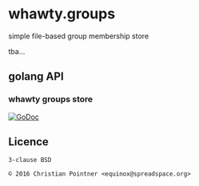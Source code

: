 # whawty.groups

simple file-based group membership store

tba...

## golang API

### whawty groups store

[![GoDoc](https://godoc.org/github.com/whawty/groups/store?status.svg)](https://godoc.org/github.com/whawty/groups/store)

## Licence

    3-clause BSD

    © 2016 Christian Pointner <equinox@spreadspace.org>

